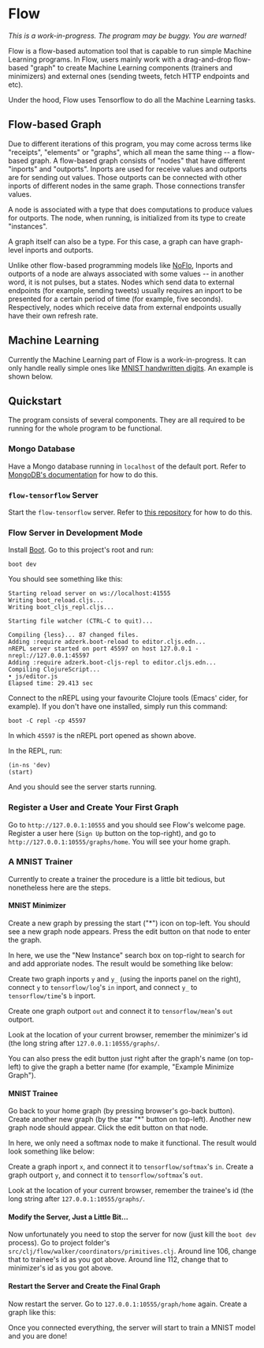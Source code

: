 # Flow

*This is a work-in-progress. The program may be buggy. You are warned!*

Flow is a flow-based automation tool that is capable to run simple Machine
Learning programs. In Flow, users mainly work with a drag-and-drop flow-based
"graph" to create Machine Learning components (trainers and minimizers) and
external ones (sending tweets, fetch HTTP endpoints and etc).

Under the hood, Flow uses Tensorflow to do all the Machine Learning tasks.

## Flow-based Graph

Due to different iterations of this program, you may come across terms like
"receipts", "elements" or "graphs", which all mean the same thing -- a
flow-based graph. A flow-based graph consists of "nodes" that have different
"inports" and "outports". Inports are used for receive values and outports are
for sending out values. Those outports can be connected with other inports of
different nodes in the same graph. Those connections transfer values.

A node is associated with a type that does computations to produce values for
outports. The node, when running, is initialized from its type to create
"instances".

A graph itself can also be a type. For this case, a graph can have graph-level
inports and outports.

Unlike other flow-based programming models like [NoFlo](http://noflojs.org/),
Inports and outports of a node are always associated with some values -- in
another word, it is not pulses, but a states. Nodes which send data to external
endpoints (for example, sending tweets) usually requires an inport to be
presented for a certain period of time (for example, five seconds).
Respectively, nodes which receive data from external endpoints usually have
their own refresh rate.

## Machine Learning

Currently the Machine Learning part of Flow is a work-in-progress. It can only
handle really simple ones like
[MNIST handwritten digits](http://yann.lecun.com/exdb/mnist/). An example is
shown below.

## Quickstart

The program consists of several components. They are all required to be running
for the whole program to be functional.

### Mongo Database

Have a Mongo database running in `localhost` of the default port. Refer to
[MongoDB's documentation](https://docs.mongodb.com/manual/installation/) for how
to do this.

### `flow-tensorflow` Server

Start the `flow-tensorflow` server. Refer to
[this repository](https://github.com/sorpaas/flow-tensorflow) for how to do
this.

### Flow Server in Development Mode

Install [Boot](https://github.com/boot-clj/boot). Go to this project's root and
run:

```
boot dev
```

You should see something like this:

```
Starting reload server on ws://localhost:41555
Writing boot_reload.cljs...
Writing boot_cljs_repl.cljs...

Starting file watcher (CTRL-C to quit)...

Compiling {less}... 87 changed files.
Adding :require adzerk.boot-reload to editor.cljs.edn...
nREPL server started on port 45597 on host 127.0.0.1 - nrepl://127.0.0.1:45597
Adding :require adzerk.boot-cljs-repl to editor.cljs.edn...
Compiling ClojureScript...
• js/editor.js
Elapsed time: 29.413 sec
```

Connect to the nREPL using your favourite Clojure tools (Emacs' cider, for
example). If you don't have one installed, simply run this command:

```
boot -C repl -cp 45597
```

In which `45597` is the nREPL port opened as shown above.

In the REPL, run:

```
(in-ns 'dev)
(start)
```

And you should see the server starts running.

### Register a User and Create Your First Graph

Go to `http://127.0.0.1:10555` and you should see Flow's welcome page. Register
a user here (`Sign Up` button on the top-right), and go to
`http://127.0.0.1:10555/graphs/home`. You will see your home graph.

### A MNIST Trainer

Currently to create a trainer the procedure is a little bit tedious, but
nonetheless here are the steps.

#### MNIST Minimizer

Create a new graph by pressing the start ("*") icon on top-left. You should see
a new graph node appears. Press the edit button on that node to enter the graph.

In here, we use the "New Instance" search box on top-right to search for and add
approriate nodes. The result would be something like below:

Create two graph inports `y` and `y_` (using the inports panel on the right),
connect `y` to `tensorflow/log`'s `in` inport, and connect `y_` to
`tensorflow/time`'s `b` inport.

Create one graph outport `out` and connect it to `tensorflow/mean`'s `out`
outport.

Look at the location of your current browser, remember the minimizer's id (the
long string after `127.0.0.1:10555/graphs/`.

You can also press the edit button just right after the graph's name (on
top-left) to give the graph a better name (for example, "Example Minimize
Graph").

#### MNIST Trainee

Go back to your home graph (by pressing browser's go-back button). Create
another new graph (by the star "*" button on top-left). Another new graph node
should appear. Click the edit button on that node.

In here, we only need a softmax node to make it functional. The result would
look something like below:

Create a graph inport `x`, and connect it to `tensorflow/softmax`'s `in`. Create
a graph outport `y`, and connect it to `tensorflow/softmax`'s `out`.

Look at the location of your current browser, remember the trainee's id (the
long string after `127.0.0.1:10555/graphs/`.

#### Modify the Server, Just a Little Bit...

Now unfortunately you need to stop the server for now (just kill the `boot dev`
process). Go to project folder's
`src/clj/flow/walker/coordinators/primitives.clj`. Around line 106, change that
to trainee's id as you got above. Around line 112, change that to minimizer's id
as you got above.

#### Restart the Server and Create the Final Graph

Now restart the server. Go to `127.0.0.1:10555/graph/home` again. Create a graph
like this:

Once you connected everything, the server will start to train a MNIST model and
you are done!
